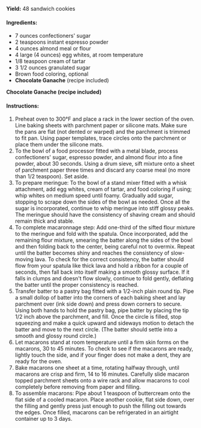 **Yield:** 48 sandwich cookies

#### Ingredients:

*   7 ounces confectioners' sugar
*   2 teaspoons instant espresso powder
*   4 ounces almond meal or flour
*   4 large (4 ounces) egg whites, at room temperature
*   1/8 teaspoon cream of tartar
*   3 1/2 ounces granulated sugar
*   Brown food coloring, optional
*   **Chocolate Ganache** (recipe included)

**Chocolate Ganache (recipe included)**

#### Instructions:

1.  Preheat oven to 300°F and place a rack in the lower section of the oven. Line baking sheets with parchment paper or silicone mats. Make sure the pans are flat (not dented or warped) and the parchment is trimmed to fit pan. Using paper templates, trace circles onto the parchment or place them under the silicone mats.
2.  To the bowl of a food processor fitted with a metal blade, process confectioners' sugar, espresso powder, and almond flour into a fine powder, about 30 seconds. Using a drum sieve, sift mixture onto a sheet of parchment paper three times and discard any coarse meal (no more than 1/2 teaspoon). Set aside.
3.  To prepare meringue: To the bowl of a stand mixer fitted with a whisk attachment, add egg whites, cream of tartar, and food coloring if using; whip whites on medium speed until foamy. Gradually add sugar, stopping to scrape down the sides of the bowl as needed. Once all the sugar is incorporated, continue to whip meringue into stiff glossy peaks. The meringue should have the consistency of shaving cream and should remain thick and stable.
4.  To complete macaronnage step: Add one-third of the sifted flour mixture to the meringue and fold with the spatula. Once incorporated, add the remaining flour mixture, smearing the batter along the sides of the bowl and then folding back to the center, being careful not to overmix. Repeat until the batter becomes shiny and reaches the consistency of slow-moving lava. To check for the correct consistency, the batter should flow from your spatula like thick lava and hold a ribbon for a couple of seconds, then fall back into itself making a smooth glossy surface. If it falls in clumps and doesn't flow slowly, continue to fold gently, deflating the batter until the proper consistency is reached.
5.  Transfer batter to a pastry bag fitted with a 1/2-inch plain round tip. Pipe a small dollop of batter into the corners of each baking sheet and lay parchment over (ink side down) and press down corners to secure. Using both hands to hold the pastry bag, pipe batter by placing the tip 1/2 inch above the parchment, and fill. Once the circle is filled, stop squeezing and make a quick upward and sideways motion to detach the batter and move to the next circle. (The batter should settle into a smooth and glossy round circle.)
6.  Let macarons stand at room temperature until a firm skin forms on the macarons, 30 to 45 minutes. To check to see if the macarons are ready, lightly touch the side, and if your finger does not make a dent, they are ready for the oven.
7.  Bake macarons one sheet at a time, rotating halfway through, until macarons are crisp and firm, 14 to 16 minutes. Carefully slide macaron topped parchment sheets onto a wire rack and allow macarons to cool completely before removing from paper and filling.
8.  To assemble macarons: Pipe about 1 teaspoon of buttercream onto the flat side of a cooled macaron. Place another cookie, flat side down, over the filling and gently press just enough to push the filling out towards the edges. Once filled, macarons can be refrigerated in an airtight container up to 3 days.
